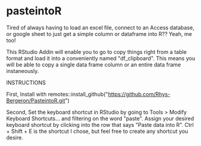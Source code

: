 # pasteintoR

Tired of always having to load an excel file, connect to an Access database, or google sheet to just get a 
simple column or dataframe into R?? Yeah, me too!

This RStudio Addin will enable you to go to copy things right from a table format and load it 
into a conveniently named "df_clipboard". This means you will be able to copy a single data frame column or an entire 
data frame instaneously. 

INSTRUCTIONS

First, Install with remotes::install_github("https://github.com/Rhys-Bergeron/PasteintoR.git")

Second, Set the keyboard shortcut in RStudio by going to Tools > Modify Keyboard Shortcuts... and filtering on the word "paste". Assign your desired keyboard shortcut by clicking into the row that says "Paste data into R". Ctrl + Shift + E is the shortcut I chose, but feel free to create any shortcut you desire.
